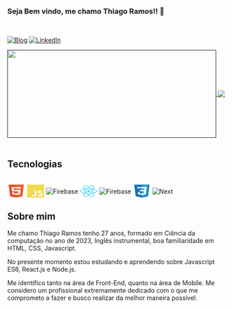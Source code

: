 ### Seja Bem vindo, me chamo Thiago Ramos!!  👋
<br>

[![Blog](https://img.shields.io/website?label=Portfolio&style=for-the-badge&url=https://sujeitoprogramador.com/)](https://thiagoramos-port.firebaseapp.com/)
[![LinkedIn](https://img.shields.io/badge/LinkedIn-0077B5?style=for-the-badge&logo=linkedin&logoColor=white)](https://www.linkedin.com/in/thiago-ramos-1696a81ba/)


<a href="">
  <img height=200 width=475 align="center" src="https://github-readme-stats.vercel.app/api?username=thiagoRN&show_icons=true&theme=dracula&count_private=true"/>
</a>

<a href="">
  <img height=200  align="center" src="https://github-readme-stats.vercel.app/api/top-langs/?username=thiagoRN&layout=compact&theme=dracula" />
</a>
<br><br>

## Tecnologias


<div style="display: inline_block"><br>
  <img align="center" alt="HTML" height="30" width="40" src="https://raw.githubusercontent.com/devicons/devicon/master/icons/html5/html5-original.svg">
  <img align="center" alt="Js" height="30" width="40" src="https://raw.githubusercontent.com/devicons/devicon/master/icons/javascript/javascript-plain.svg">
  <img align="center" alt="Firebase" height="30" width="40" src="https://cdn.jsdelivr.net/gh/devicons/devicon/icons/firebase/firebase-plain.svg">
  <img align="center" alt="React" height="30" width="40" src="https://raw.githubusercontent.com/devicons/devicon/master/icons/react/react-original.svg">
  <img align="center" alt="Firebase" height="30" width="40" src="https://cdn.jsdelivr.net/gh/devicons/devicon/icons/mysql/mysql-original.svg">
  <img align="center" alt="CSS" height="30" width="40" src="https://raw.githubusercontent.com/devicons/devicon/master/icons/css3/css3-original.svg">
  <img align="center" alt="Next" height="30" width="40" src="https://cdn.jsdelivr.net/gh/devicons/devicon/icons/nextjs/nextjs-original.svg">       
</div>

## Sobre mim
Me chamo Thiago Ramos tenho 27 anos, formado em Ciência da computação no ano de 2023, Inglês instrumental, boa familiaridade em HTML, CSS, Javascript.

No presente momento estou estudando e aprendendo sobre Javascript ES6, React.js e Node.js.

Me identifico tanto na área de Front-End, quanto na área de Mobile. Me considero um profissional extremamente dedicado com o que me comprometo a fazer e busco realizar da melhor maneira possível.
